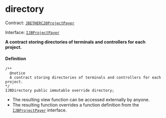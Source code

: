 # directory

Contract: [`JBETHERC20ProjectPayer`](/docs/dev/v2/contracts/or-utilities/jbetherc20projectpayer/README.md)

Interface: [`IJBProjectPayer`](/docs/dev/v2/interfaces/ijbprojectpayer.md)

**A contract storing directories of terminals and controllers for each project.**

#### Definition

```
/**
  @notice
  A contract storing directories of terminals and controllers for each project.
*/
IJBDirectory public immutable override directory;
```

* The resulting view function can be accessed externally by anyone.
* The resulting function overrides a function definition from the [`IJBProjectPayer`](/docs/dev/v2/interfaces/ijbprojectpayer.md) interface.
